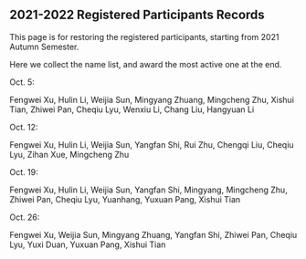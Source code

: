 ## 2021-2022 Registered Participants Records
This page is for restoring the registered participants, starting from 2021 Autumn Semester.

Here we collect the name list, and award the most active one at the end.

Oct. 5:

Fengwei Xu, Hulin Li, Weijia Sun, Mingyang Zhuang, Mingcheng Zhu, Xishui Tian, Zhiwei Pan, Cheqiu Lyu, Wenxiu Li, Chang Liu, Hangyuan Li

Oct. 12:

Fengwei Xu, Hulin Li, Weijia Sun, Yangfan Shi, Rui Zhu, Chengqi Liu, Cheqiu Lyu, Zihan Xue, Mingcheng Zhu

Oct. 19:

Fengwei Xu, Hulin Li, Weijia Sun, Yangfan Shi, Mingyang, Mingcheng Zhu, Zhiwei Pan, Cheqiu Lyu, Yuanhang, Yuxuan Pang, Xishui Tian

Oct. 26:

Fengwei Xu, Weijia Sun, Mingyang Zhuang, Yangfan Shi, Zhiwei Pan, Cheqiu Lyu, Yuxi Duan, Yuxuan Pang, Xishui Tian

